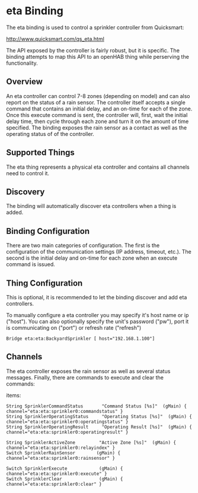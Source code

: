 # eta Binding

The eta binding is used to control a sprinkler controller from Quicksmart:

http://www.quicksmart.com/qs_eta.html

The API exposed by the controller is fairly robust, but it is specific. 
The binding attempts to map this API to an openHAB thing while perserving the functionality.

## Overview

An eta controller can control 7-8 zones (depending on model) and can also report on the status of a rain sensor.
The controller itself accepts a single command that contains an initial delay, and an on-time for each of the zone. 
Once this execute command is sent, the controller will, first, wait the initial delay time, then cycle through each zone and turn it on the amount of time specified. 
The binding exposes the rain sensor as a contact as well as the operating status of of the controller. 


## Supported Things

The eta thing represents a physical eta controller and contains all channels need to control it. 

## Discovery

The binding will automatically discover eta controllers when a thing is added.

## Binding Configuration

There are two main categories of configuration. 
The first is the configuration of the communication settings (IP address, timeout, etc.).
The second is the initial delay and on-time for each zone when an execute command is issued. 

## Thing Configuration

This is optional, it is recommended to let the binding discover and add eta controllers.

To manually configure a eta controller you may specify it's host name or ip ("host"). 
You can also optionally specify the unit's password ("pw"), port it is communicating on ("port") or refresh rate ("refresh") 

```
Bridge eta:eta:BackyardSprinkler [ host="192.168.1.100"]
```

## Channels

The eta controller exposes the rain sensor as well as several status messages. 
Finally, there are commands to execute and clear the commands:

items:

```
String SprinklerCommandStatus       "Command Status [%s]"  (gMain) { channel="eta:eta:sprinkler0:commandstatus" }
String SprinklerOperatingStatus     "Operating Status [%s]"  (gMain) { channel="eta:eta:sprinkler0:operatingstatus" }
String SprinklerOperatingResult     "Operating Result [%s]"  (gMain) { channel="eta:eta:sprinkler0:operatingresult" }
            
String SprinklerActiveZone         "Active Zone [%s]"  (gMain) { channel="eta:eta:sprinkler0:relayindex" }                  
Switch SprinklerRainSensor        (gMain) { channel="eta:eta:sprinkler0:rainsensor" }
            
Switch SprinklerExecute            (gMain) { channel="eta:eta:sprinkler0:execute" }
Switch SprinklerClear              (gMain) { channel="eta:eta:sprinkler0:clear" }
```

